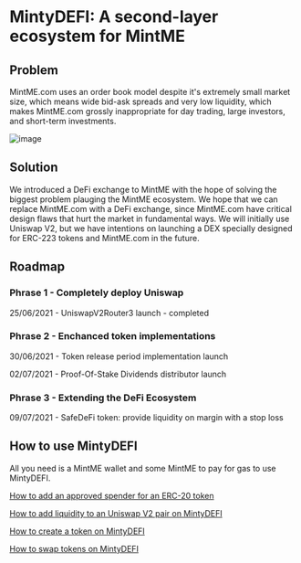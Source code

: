 # MintyDEFI: A second-layer ecosystem for MintME

## Problem

MintME.com uses an order book model despite it's extremely small market size, which means wide bid-ask spreads and very low liquidity, which makes MintME.com grossly inappropriate for day trading, large investors, and short-term investments.

![image](https://user-images.githubusercontent.com/55774978/123357834-7fbe8300-d594-11eb-8ae9-e8866d2990e6.png)

## Solution

We introduced a DeFi exchange to MintME with the hope of solving the biggest problem plauging the MintME ecosystem. We hope that we can replace MintME.com with a DeFi exchange, since MintME.com have critical design flaws that hurt the market in fundamental ways. We will initially use Uniswap V2, but we have intentions on launching a DEX specially designed for ERC-223 tokens and MintME.com in the future.

## Roadmap

### Phrase 1 - Completely deploy Uniswap

25/06/2021 - UniswapV2Router3 launch - completed

### Phrase 2 - Enchanced token implementations

30/06/2021 - Token release period implementation launch

02/07/2021 - Proof-Of-Stake Dividends distributor launch

### Phrase 3 - Extending the DeFi Ecosystem

09/07/2021 - SafeDeFi token: provide liquidity on margin with a stop loss

## How to use MintyDEFI

All you need is a MintME wallet and some MintME to pay for gas to use MintyDEFI.

[How to add an approved spender for an ERC-20 token](https://github.com/EUBIToken/MintyDEFI/blob/main/approve.md)

[How to add liquidity to an Uniswap V2 pair on MintyDEFI](https://github.com/EUBIToken/MintyDEFI/blob/main/addliquidity.md)

[How to create a token on MintyDEFI](https://github.com/EUBIToken/MintyDEFI/blob/main/createtoken.md)

[How to swap tokens on MintyDEFI](https://github.com/EUBIToken/MintyDEFI/blob/main/swap.md)
